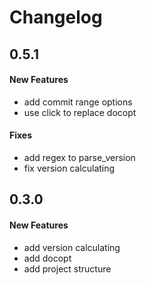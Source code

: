 # Changelog


## 0.5.1
#### New Features

* add commit range options
* use click to replace docopt

#### Fixes

* add regex to parse_version
* fix version calculating

## 0.3.0
#### New Features

* add version calculating
* add docopt
* add project structure

